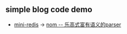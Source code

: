 ## simple blog code demo

- [mini-redis](https://github.com/buf1024/blog-demo/tree/master/rust-lib/mini-redis) -> [nom -- 乐高式富有语义的parser](https://buf1024.github.io/post/2021-09-12-rust-lib-nom-intro/) 

